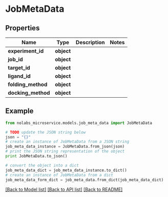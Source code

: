 # JobMetaData


## Properties

Name | Type | Description | Notes
------------ | ------------- | ------------- | -------------
**experiment_id** | **object** |  | 
**job_id** | **object** |  | 
**target_id** | **object** |  | 
**ligand_id** | **object** |  | 
**folding_method** | **object** |  | 
**docking_method** | **object** |  | 

## Example

```python
from nolabs_microservice.models.job_meta_data import JobMetaData

# TODO update the JSON string below
json = "{}"
# create an instance of JobMetaData from a JSON string
job_meta_data_instance = JobMetaData.from_json(json)
# print the JSON string representation of the object
print JobMetaData.to_json()

# convert the object into a dict
job_meta_data_dict = job_meta_data_instance.to_dict()
# create an instance of JobMetaData from a dict
job_meta_data_form_dict = job_meta_data.from_dict(job_meta_data_dict)
```
[[Back to Model list]](../README.md#documentation-for-models) [[Back to API list]](../README.md#documentation-for-api-endpoints) [[Back to README]](../README.md)


